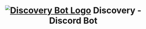 <h1 align="center">
    <br>
    <a href="https://discord.com/api/oauth2/authorize?client_id=925404589023445062&permissions=8&scope=bot%20applications.commands"><img src="https://imgur.com/mGVUl7H.png" alt="Discovery Bot Logo"></a>
    Discovery - Discord Bot
    </br>
</h1>